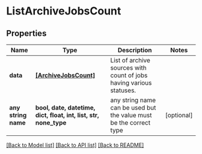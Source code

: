 # ListArchiveJobsCount


## Properties
Name | Type | Description | Notes
------------ | ------------- | ------------- | -------------
**data** | [**[ArchiveJobsCount]**](ArchiveJobsCount.md) | List of archive sources with count of jobs having various statuses. | 
**any string name** | **bool, date, datetime, dict, float, int, list, str, none_type** | any string name can be used but the value must be the correct type | [optional]

[[Back to Model list]](../README.md#documentation-for-models) [[Back to API list]](../README.md#documentation-for-api-endpoints) [[Back to README]](../README.md)


